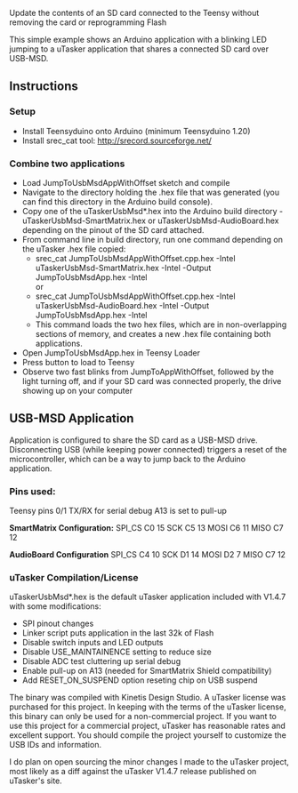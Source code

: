 Update the contents of an SD card connected to the Teensy without removing the card or reprogramming Flash

This simple example shows an Arduino application with a blinking LED jumping to a uTasker application that shares a connected SD card over USB-MSD.

## Instructions

### Setup

* Install Teensyduino onto Arduino (minimum Teensyduino 1.20)
* Install srec_cat tool: http://srecord.sourceforge.net/

### Combine two applications

* Load JumpToUsbMsdAppWithOffset sketch and compile
* Navigate to the directory holding the .hex file that was generated (you can find this directory in the Arduino build console).
* Copy one of the uTaskerUsbMsd*.hex into the Arduino build directory - uTaskerUsbMsd-SmartMatrix.hex or uTaskerUsbMsd-AudioBoard.hex depending on the pinout of the SD card attached.
* From command line in build directory, run one command depending on the uTasker .hex file copied:
	* srec_cat JumpToUsbMsdAppWithOffset.cpp.hex -Intel uTaskerUsbMsd-SmartMatrix.hex -Intel -Output JumpToUsbMsdApp.hex -Intel  
	or
	* 	srec_cat JumpToUsbMsdAppWithOffset.cpp.hex -Intel uTaskerUsbMsd-AudioBoard.hex -Intel -Output JumpToUsbMsdApp.hex -Intel
    * This command loads the two hex files, which are in non-overlapping sections of memory, and creates a new .hex file containing both applications.
* Open JumpToUsbMsdApp.hex in Teensy Loader
* Press button to load to Teensy
* Observe two fast blinks from JumpToAppWithOffset, followed by the light turning off, and if your SD card was connected properly, the drive showing up on your computer

## USB-MSD Application
Application is configured to share the SD card as a USB-MSD drive.  Disconnecting USB (while keeping power connected) triggers a reset of the microcontroller, which can be a way to jump back to the Arduino application.

### Pins used:
Teensy pins 0/1 TX/RX for serial debug
A13 is set to pull-up

**SmartMatrix Configuration:**
SPI_CS C0 15
SCK C5 13
MOSI C6 11
MISO C7 12

**AudioBoard Configuration**
SPI_CS C4 10
SCK D1 14
MOSI D2 7
MISO C7 12

### uTasker Compilation/License
uTaskerUsbMsd*.hex is the default uTasker application included with V1.4.7 with some modifications:

* SPI pinout changes
* Linker script puts application in the last 32k of Flash
* Disable switch inputs and LED outputs
* Disable USE_MAINTAINENCE setting to reduce size
* Disable ADC test cluttering up serial debug
* Enable pull-up on A13 (needed for SmartMatrix Shield compatibility)
* Add RESET_ON_SUSPEND option reseting chip on USB suspend

The binary was compiled with Kinetis Design Studio.
A uTasker license was purchased for this project.  In keeping with the terms of the uTasker license, this binary can only be used for a non-commercial project.  If you want to use this project for a commercial project, uTasker has reasonable rates and excellent support.  You should compile the project yourself to customize the USB IDs and information.

I do plan on open sourcing the minor changes I made to the uTasker project, most likely as a diff against the uTasker V1.4.7 release published on uTasker's site.
